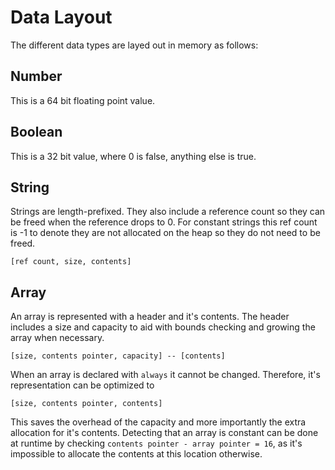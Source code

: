 # Data Layout

The different data types are layed out in memory as follows:

## Number

This is a 64 bit floating point value. 

## Boolean

This is a 32 bit value, where 0 is false, anything else is true.

## String

Strings are length-prefixed. They also include a reference count so they can be freed when the reference drops to 0. For
constant strings this ref count is -1 to denote they are not allocated on the heap so they do not need to be freed.

```
[ref count, size, contents]
```

## Array

An array is represented with a header and it's contents. The header includes a size and capacity to aid with bounds 
checking and growing the array when necessary.

```
[size, contents pointer, capacity] -- [contents]
```

When an array is declared with `always` it cannot be changed. Therefore, it's representation can be optimized to

```
[size, contents pointer, contents]
```

This saves the overhead of the capacity and more importantly the extra allocation for it's contents. Detecting that an
array is constant can be done at runtime by checking `contents pointer - array pointer = 16`, as it's impossible to
allocate the contents at this location otherwise.
